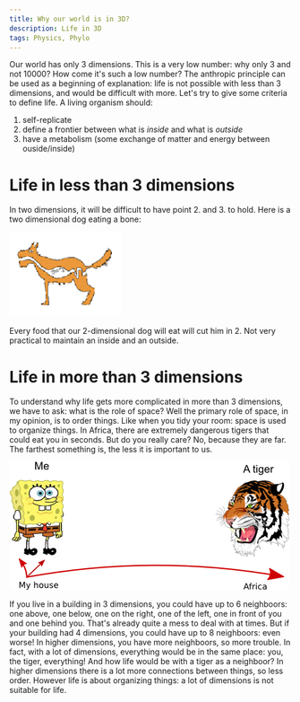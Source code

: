 ```yaml
---
title: Why our world is in 3D?
description: Life in 3D
tags: Physics, Phylo
---
```


Our world has only 3 dimensions.
This is a very low number: why only 3 and not 10000?
How come it's such a low number?
The anthropic principle can be used as a beginning of explanation: life is not possible with less than 3 dimensions, and would be difficult with more.
Let's try to give some criteria to define life.
A living organism should:

1. self-replicate
2. define a frontier between what is *inside* and what is *outside*
3. have a metabolism (some exchange of matter and energy between ouside/inside)

# Life in less than 3 dimensions

In two dimensions, it will be difficult to have point 2. and 3. to hold.
Here is a two dimensional dog eating a bone:

![A two-dimensional dog](/images/dog.png)

Every food that our 2-dimensional dog will eat will cut him in 2.
Not very practical to maintain an inside and an outside.

# Life in more than 3 dimensions

To understand why life gets more complicated in more than 3 dimensions, we have to ask: what is the role of space?
Well the primary role of space, in my opinion, is to order things.
Like when you tidy your room: space is used to organize things.
In Africa, there are extremely dangerous tigers that could eat you in seconds.
But do you really care?
No, because they are far.
The farthest something is, the less it is important to us.

![Me and a dangerous tiger](/images/tiger.png)

If you live in a building in 3 dimensions, you could have up to 6 neighboors: one above, one below, one on the right, one of the left, one in front of you and one behind you.
That's already quite a mess to deal with at times.
But if your building had 4 dimensions, you could have up to 8 neighboors: even worse!
In higher dimensions, you have more neighboors, so more trouble.
In fact, with a lot of dimensions, everything would be in the same place: you, the tiger, everything!
And how life would be with a tiger as a neighboor?
In higher dimensions there is a lot more connections between things, so less order.
However life is about organizing things: a lot of dimensions is not suitable for life.

